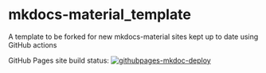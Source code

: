 # mkdocs-material_template
A template to be forked for new mkdocs-material sites kept up to date using GitHub actions

GitHub Pages site build status: [![githubpages-mkdoc-deploy](https://github.com/jgrisham/mkdocs-material_template/actions/workflows/githubpages-mkdoc-deploy.yaml/badge.svg?branch=main)](https://github.com/jgrisham/mkdocs-material_template/actions/workflows/githubpages-mkdoc-deploy.yaml)
